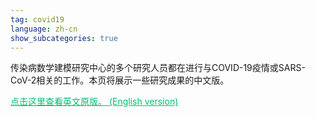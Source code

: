 ```yaml
---
tag: covid19
language: zh-cn
show_subcategories: true
---
```


传染病数学建模研究中心的多个研究人员都在进行与COVID-19疫情或SARS-CoV-2相关的工作。本页将展示一些研究成果的中文版。

<a style="color: #00BF6F;" href="/topics/covid19" target="_blank">点击这里查看英文原版。 (English version)</a>

